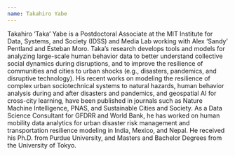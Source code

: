 ```yaml
---
name: Takahiro Yabe
---
```

Takahiro ‘Taka’ Yabe is a Postdoctoral Associate at the MIT Institute for Data, Systems, and Society (IDSS) and Media Lab working with Alex ‘Sandy’ Pentland and Esteban Moro. Taka’s research develops tools and models for analyzing large-scale human behavior data to better understand collective social dynamics during disruptions, and to improve the resilience of communities and cities to urban shocks (e.g., disasters, pandemics, and disruptive technology). His recent works on modeling the resilience of complex urban sociotechnical systems to natural hazards, human behavior analysis during and after disasters and pandemics, and geospatial AI for cross-city learning, have been published in journals such as Nature Machine Intelligence, PNAS, and Sustainable Cities and Society. As a Data Science Consultant for GFDRR and World Bank, he has worked on human mobility data analytics for urban disaster risk management and transportation resilience modeling in India, Mexico, and Nepal. He received his Ph.D. from Purdue University, and Masters and Bachelor Degrees from the University of Tokyo.
